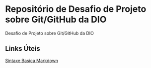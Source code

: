 # Repositório de Desafio de Projeto sobre Git/GitHub da DIO
 Desafio de Projeto sobre Git/GitHub da DIO
## Links Úteis
[Sintaxe Basica Markdown](https://markdownguide.org/basic-syntax)
